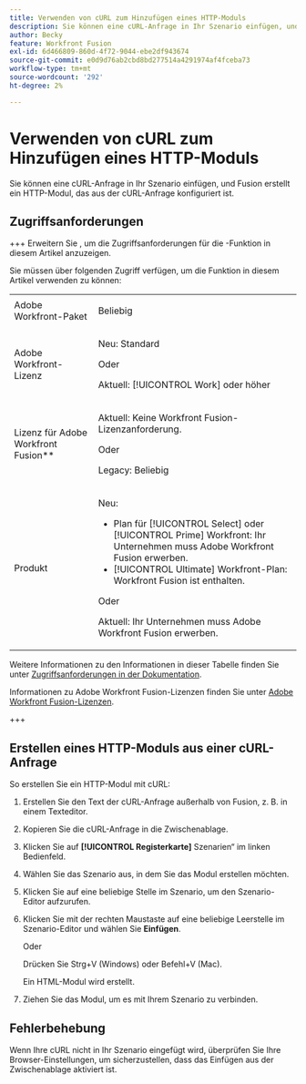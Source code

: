 ```yaml
---
title: Verwenden von cURL zum Hinzufügen eines HTTP-Moduls
description: Sie können eine cURL-Anfrage in Ihr Szenario einfügen, und Fusion erstellt ein HTTP-Modul, das aus der cURL-Anfrage konfiguriert ist.
author: Becky
feature: Workfront Fusion
exl-id: 6d466809-860d-4f72-9044-ebe2df943674
source-git-commit: e0d9d76ab2cbd8bd277514a4291974af4fceba73
workflow-type: tm+mt
source-wordcount: '292'
ht-degree: 2%

---
```


# Verwenden von cURL zum Hinzufügen eines HTTP-Moduls

Sie können eine cURL-Anfrage in Ihr Szenario einfügen, und Fusion erstellt ein HTTP-Modul, das aus der cURL-Anfrage konfiguriert ist.

## Zugriffsanforderungen

+++ Erweitern Sie , um die Zugriffsanforderungen für die -Funktion in diesem Artikel anzuzeigen.

Sie müssen über folgenden Zugriff verfügen, um die Funktion in diesem Artikel verwenden zu können:

<table style="table-layout:auto">
 <col> 
 <col> 
 <tbody> 
  <tr> 
   <td role="rowheader">Adobe Workfront-Paket</td> 
   <td> <p>Beliebig</p> </td> 
  </tr> 
  <tr data-mc-conditions=""> 
   <td role="rowheader">Adobe Workfront-Lizenz</td> 
   <td> <p>Neu: Standard</p><p>Oder</p><p>Aktuell: [!UICONTROL Work] oder höher</p> </td> 
  </tr> 
  <tr> 
   <td role="rowheader">Lizenz für Adobe Workfront Fusion**</td> 
   <td>
   <p>Aktuell: Keine Workfront Fusion-Lizenzanforderung.</p>
   <p>Oder</p>
   <p>Legacy: Beliebig </p>
   </td> 
  </tr> 
  <tr> 
   <td role="rowheader">Produkt</td> 
   <td>
   <p>Neu:</p> <ul><li>Plan für [!UICONTROL Select] oder [!UICONTROL Prime] Workfront: Ihr Unternehmen muss Adobe Workfront Fusion erwerben.</li><li>[!UICONTROL Ultimate] Workfront-Plan: Workfront Fusion ist enthalten.</li></ul>
   <p>Oder</p>
   <p>Aktuell: Ihr Unternehmen muss Adobe Workfront Fusion erwerben.</p>
   </td> 
  </tr>
 </tbody> 
</table>

Weitere Informationen zu den Informationen in dieser Tabelle finden Sie unter [Zugriffsanforderungen in der Dokumentation](/help/workfront-fusion/references/licenses-and-roles/access-level-requirements-in-documentation.md).

Informationen zu Adobe Workfront Fusion-Lizenzen finden Sie unter [Adobe Workfront Fusion-Lizenzen](/help/workfront-fusion/set-up-and-manage-workfront-fusion/licensing-operations-overview/license-automation-vs-integration.md).

+++

## Erstellen eines HTTP-Moduls aus einer cURL-Anfrage


So erstellen Sie ein HTTP-Modul mit cURL:

1. Erstellen Sie den Text der cURL-Anfrage außerhalb von Fusion, z. B. in einem Texteditor.
1. Kopieren Sie die cURL-Anfrage in die Zwischenablage.
1. Klicken Sie auf **[!UICONTROL Registerkarte]** Szenarien“ im linken Bedienfeld.
1. Wählen Sie das Szenario aus, in dem Sie das Modul erstellen möchten.
1. Klicken Sie auf eine beliebige Stelle im Szenario, um den Szenario-Editor aufzurufen.
1. Klicken Sie mit der rechten Maustaste auf eine beliebige Leerstelle im Szenario-Editor und wählen Sie **Einfügen**.

   Oder

   Drücken Sie Strg+V (Windows) oder Befehl+V (Mac).


   Ein HTML-Modul wird erstellt.
1. Ziehen Sie das Modul, um es mit Ihrem Szenario zu verbinden.

## Fehlerbehebung

Wenn Ihre cURL nicht in Ihr Szenario eingefügt wird, überprüfen Sie Ihre Browser-Einstellungen, um sicherzustellen, dass das Einfügen aus der Zwischenablage aktiviert ist.

